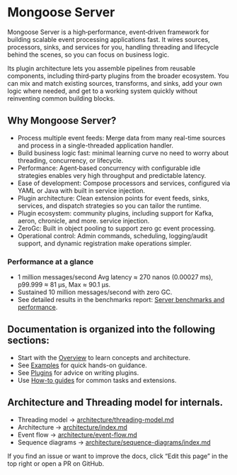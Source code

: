 # Mongoose Server

Mongoose Server is a high‑performance, event‑driven framework for building scalable event processing applications fast.
It wires sources, processors, sinks, and services for you, handling threading and lifecycle behind the scenes, so you
can
focus on business logic.

Its plugin architecture lets you assemble pipelines from reusable components, including third‑party plugins from the
broader ecosystem. You can mix and match existing sources, transforms, and sinks, add your own logic where needed, and
get to a working system quickly without reinventing common building blocks.

## Why Mongoose Server?

* Process multiple event feeds: Merge data from many real-time sources and process in a single-threaded application
  handler.
* Build business logic fast: minimal learning curve no need to worry about threading, concurrency, or lifecycle.
* Performance: Agent‑based concurrency with configurable idle strategies enables very high throughput and predictable
  latency.
* Ease of development: Compose processors and services, configured via YAML or Java with built in service injection.
* Plugin architecture: Clean extension points for event feeds, sinks, services, and dispatch strategies so you can
  tailor the runtime.
* Plugin ecosystem: community plugins, including support for Kafka, aeron, chronicle, and more.
  service injection.
* ZeroGc: Built in object pooling to support zero gc event processing.
* Operational control: Admin commands, scheduling, logging/audit support, and dynamic registration make operations
  simpler.

### Performance at a glance

- 1 million messages/second Avg latency ≈ 270 nanos (0.00027 ms), p99.999 ≈ 81 µs, Max ≈ 90.1 µs.
- Sustained 10 million messages/second with zero GC.
- See detailed results in the benchmarks
  report: [Server benchmarks and performance](reports/server-benchmarks-and-performance.md).

## Documentation is organized into the following sections:

- Start with the [Overview](guide/overview.md) to learn concepts and architecture.
- See [Examples](guide/file-and-memory-feeds-example.md) for quick hands-on guidance.
- See [Plugins](plugin/writing-a-message-sink-plugin.md) for advice on writing plugins.
- Use [How-to guides](how-to/how-to-subscribing-to-named-event-feeds.md) for common tasks and extensions.

## Architecture and Threading model for internals.

- Threading model → [architecture/threading-model.md](architecture/threading-model.md)
- Architecture → [architecture/index.md](architecture/architecture_index.md)
- Event flow → [architecture/event-flow.md](architecture/event-flow.md)
- Sequence diagrams → [architecture/sequence-diagrams/index.md](architecture/sequence-diagrams/index.md)

If you find an issue or want to improve the docs, click “Edit this page” in the top right or open a PR on GitHub.
